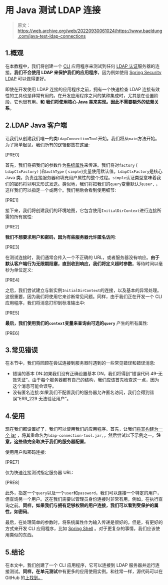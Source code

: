 # 用 Java 测试 LDAP 连接

> 原文：<https://web.archive.org/web/20220930061024/https://www.baeldung.com/java-test-ldap-connections>

## 1.概观

在本教程中，我们将创建一个 [CLI](https://web.archive.org/web/20221206230431/https://baeldung.com/java-run-jar-with-arguments) 应用程序来测试到任何 [LDAP 认证](/web/20221206230431/https://www.baeldung.com/java-ldap-auth)服务器的连接。**我们不会使用 LDAP 来保护我们的应用程序**，因为例如使用 [Spring Security LDAP](/web/20221206230431/https://www.baeldung.com/spring-security-ldap) 可以做得更好。

即使在开发使用 LDAP 连接的应用程序之前，拥有一个快速检查 LDAP 连接有效性的工具也是非常有用的。在开发应用程序之间的某种集成时，尤其是在设置阶段，它也很有用。**和** **我们将使用核心 Java 类来实现。因此不需要额外的依赖关系**。

## 2.LDAP Java 客户端

让我们从创建我们唯一的类`LdapConnectionTool`开始。我们将从`main`方法开始。为了简单起见，我们所有的逻辑都放在这里:

[PRE0]

首先，我们将把我们的参数作为[系统属性](/web/20221206230431/https://www.baeldung.com/java-system-get-property-vs-system-getenv)来传递。我们将对`factory` ( `LdapCtxFactory)` )和`authType` ( `simple`)变量使用默认值。`LdapCtxFactory`是核心 Java 类，负责连接服务器和填充用户属性的整个过程。`simple`认证类型意味着我们的密码将以明文形式发送。类似地，我们将把我们的`query`变量默认为`user,` ，这样我们可以指定一个或两个。我们稍后会看到使用细节:

[PRE1]

接下来，我们将创建我们的环境地图，它包含使用`InitialDirContext`进行连接所需的所有属性:

[PRE2]

**我们不想要求用户和密码，因为有些服务器允许匿名访问**:

[PRE3]

在测试连接时，我们通常会传入一个不正确的 URL，或者服务器没有响应。**由于默认客户端行为无限期阻塞，直到收到响应，我们将定义超时参数**。等待时间以毫秒为单位定义:

[PRE4]

之后，我们尝试建立与新实例`InitialDirContext`的连接，以及基本的异常处理。这很重要，因为我们将使用它来诊断常见问题。同样，由于我们正在开发一个 CLI 应用程序，我们将消息打印到标准输出中:

[PRE5]

**最后，我们使用我们的`context`变量来查询由可选的`query`** 产生的所有属性:

[PRE6]

## 3.常见错误

在本节中，我们将回顾在尝试连接到服务器时遇到的一些常见错误和错误消息:

*   错误的基本 DN:如果我们没有正确设置基本 DN，我们将得到“错误代码 49-无效凭证”。由于每个服务器都有自己的结构，我们应该首先检查这一点，因为这个消息可能会误导。
*   没有匿名连接:如果我们不配置我们的服务器允许匿名访问，我们会得到错误“ERR_229 无法验证用户”。

## 4.使用

现在我们都设置好了，我们可以使用我们的应用程序。首先，让我们[将其构建为一个 jar](/web/20221206230431/https://www.baeldung.com/java-create-jar) ，将其重命名为`ldap-connection-tool.jar,`，然后尝试以下示例之一。**注意，这些值完全取决于我们的服务器配置**。

使用用户和密码连接:

[PRE7]

仅为快速连接测试指定服务器 URL:

[PRE8]

此外，指定一个`query`以及一个`user`和`password`，我们可以连接一个特定的用户，但查询另一个用户。这在我们需要以管理员身份连接时非常有用，例如，在执行查询之前。**同样，如果我们与拥有足够权限的用户连接，我们可以看到受保护的属性，如密码**。

最后，在处理简单的参数时，将系统属性作为输入传递是很好的。但是，有更好的方式来开发 CLI 应用程序，比如 [Spring Shell](/web/20221206230431/https://www.baeldung.com/spring-shell-cli) 。对于更复杂的事情，我们应该使用类似的东西。

## 5.结论

在本文中，我们创建了一个 CLI 应用程序，它可以连接到 LDAP 服务器并运行连接测试。**同样，在单元测试**中有更多的应用使用实例。和往常一样，源代码可以在 GitHub 的[上找到。](https://web.archive.org/web/20221206230431/https://github.com/eugenp/tutorials/tree/master/core-java-modules/core-java-jndi)